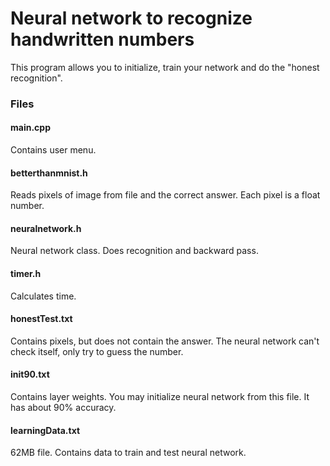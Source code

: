 # Neural network to recognize handwritten numbers
This program allows you to initialize, train your network and do the "honest recognition".
 
### Files
#### main.cpp 
Contains user menu.
#### betterthanmnist.h 
Reads pixels of image from file and the correct answer. Each pixel is a float number.
#### neuralnetwork.h 
Neural network class. Does recognition and backward pass.
#### timer.h 
Calculates time.
#### honestTest.txt
Contains pixels, but does not contain the answer. The neural network can't check itself, only try to guess the number.
#### init90.txt
Contains layer weights. You may initialize neural network from this file. It has about 90% accuracy.
#### learningData.txt
62MB file. Contains data to train and test neural network.
